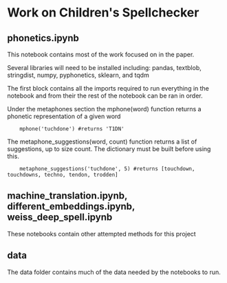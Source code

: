 # Work on Children's Spellchecker

## phonetics.ipynb
This notebook contains most of the work focused on in the paper.

Several libraries will need to be installed including: pandas, textblob, stringdist, numpy, pyphonetics, sklearn, and tqdm

The first block contains all the imports required to run everything in the notebook and from their the rest of the notebook can be ran in order.

Under the metaphones section the mphone(word) function returns a phonetic representation of a given word
```
    mphone('tuchdone') #returns 'T1DN'
```
The metaphone_suggestions(word, count) function returns a list of suggestions, up to size count. The dictionary must be built before using this.
```
    metaphone_suggestions('tuchdone', 5) #returns [touchdown, touchdowns, techno, tendon, trodden]
```
## machine_translation.ipynb, different_embeddings.ipynb, weiss_deep_spell.ipynb
These notebooks contain other attempted methods for this project

## data
The data folder contains much of the data needed by the notebooks to run. 
